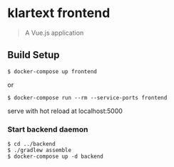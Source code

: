 # klartext frontend
> A Vue.js application

## Build Setup
    
    $ docker-compose up frontend
or

    $ docker-compose run --rm --service-ports frontend

serve with hot reload at localhost:5000

### Start backend daemon
    
    $ cd ../backend
    $ ./gradlew assemble
    $ docker-compose up -d backend
    


